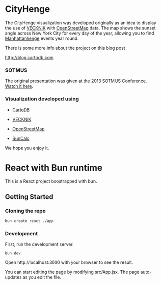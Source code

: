 # CityHenge

The CityHenge visualization was developed originally as an idea to display the use of [VECKNIK](https://github.com/Vizzuality/VECNIK) with [OpenStreetMap](http://openstreetmaps.org) data. The map shows the sunset angle across New York City for every day of the year, allowing you to find [Manhattanhenge](https://en.wikipedia.org/wiki/Manhattanhenge) events year round.

There is some more info about the project on this blog post

http://blog.cartodb.com

### SOTMUS

The original presentation was given at the 2013 SOTMUS Conference. [Watch it here](vimeopro.com/openstreetmapus/state-of-the-map-us-2013/video/68096664).

### Visualization developed using

 - [CartoDB](http://cartodb.com)

 - [VECKNIK](https://github.com/Vizzuality/VECNIK)

 - [OpenStreetMap](http://openstreetmaps.org)

 - [SunCalc](https://github.com/mourner/suncalc)

We hope you enjoy it.
# React with Bun runtime

This is a React project boostrapped with bun.

## Getting Started

### Cloning the repo

```sh
bun create react ./app
```

### Development

First, run the development server.

```
bun dev
```

Open http://localhost:3000 with your browser to see the result.

You can start editing the page by modifying src/App.jsx. The page auto-updates as you edit the file.

